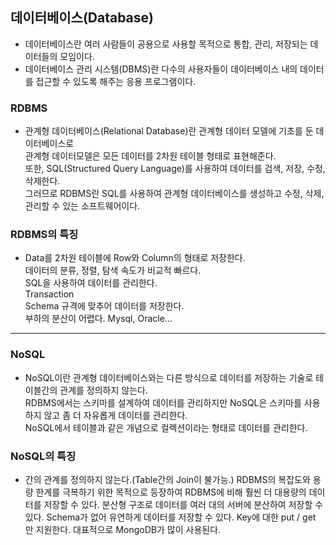 ## 데이터베이스(Database)
- 데이터베이스란 여러 사람들이 공용으로 사용할 목적으로 통합, 관리, 저장되는 데이터들의 모임이다.
- 데이터베이스 관리 시스템(DBMS)란 다수의 사용자들이 데이터베이스 내의 데이터를 접근할 수 있도록 해주는 응용 프로그램이다.

### RDBMS
- 관계형 데이터베이스(Relational Database)란 관계형 데이터 모델에 기초를 둔 데이터베이스로 </br>
  관계형 데이터모델은 모든 데이터를 2차원 테이블 형태로 표현해준다.</br>
  또한, SQL(Structured Query Language)를 사용하여 데이터를 검색, 저장, 수정, 삭제한다.</br>
  그러므로 RDBMS란 SQL를 사용하여 관계형 데이터베이스를 생성하고 수정, 삭제, 관리할 수 있는 소프트웨어이다.
  
  
### RDBMS의 특징
- Data를 2차원 테이블에 Row와 Column의 형태로 저장한다. </br>
  데이터의 분류, 정렬, 탐색 속도가 비교적 빠르다.</br>
  SQL을 사용하여 데이터를 관리한다.</br>
  Transaction</br>
  Schema 규격에 맞추어 데이터를 저장한다.</br>
  부하의 분산이 어렵다.
  Mysql, Oracle...
  
---

### NoSQL
- NoSQL이란 관계형 데이터베이스와는 다른 방식으로 데이터를 저장하는 기술로 테이블간의 관계를 정의하지 않는다. </br>
  RDBMS에서는 스키마를 설계하여 데이터를 관리하지만 NoSQL은 스키마를 사용하지 않고 좀 더 자유롭게 데이터를 관리한다. </br>
  NoSQL에서 테이블과 같은 개념으로 컬렉션이라는 형태로 데이터를 관리한다.
 


### NoSQL의 특징
- 간의 관계를 정의하지 않는다.(Table간의 Join이 불가능.)
  RDBMS의 복잡도와 용량 한계를 극복하기 위한 목적으로 등장하여 RDBMS에 비해 훨씬 더 대용량의 데이터를 저장할 수 있다.
  분산형 구조로 데이터를 여러 대의 서버에 분산하여 저장할 수 있다.
  Schema가 없어 유연하게 데이터를 저장할 수 있다.
  Key에 대한 put / get 만 지원한다.
  대표적으로 MongoDB가 많이 사용된다.
